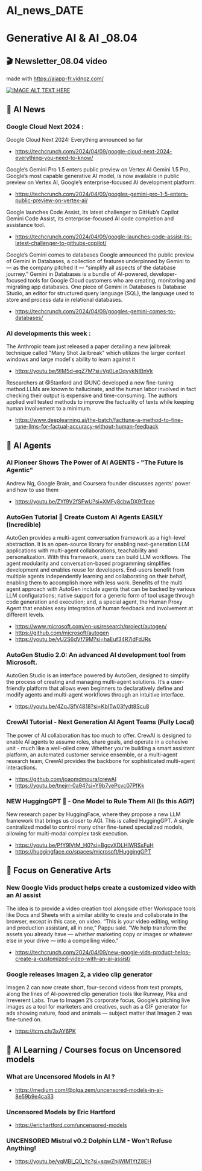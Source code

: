 # AI_news_DATE

# Generative AI & AI _08.04

## 🎬 Newsletter_08.04 video 
made with https://aiapp-fr.vidnoz.com/

[![IMAGE ALT TEXT HERE](https://img.youtube.com/vi/5BPlf4jZnpw/0.jpg)](https://www.youtube.com/watch?v=5BPlf4jZnpw)


## 🚀  AI News 

### Google Cloud Next 2024 : 

Google Cloud Next 2024: Everything announced so far
- https://techcrunch.com/2024/04/09/google-cloud-next-2024-everything-you-need-to-know/

Google’s Gemini Pro 1.5 enters public preview on Vertex AI
Gemini 1.5 Pro, Google’s most capable generative AI model, is now available in public preview on Vertex AI, Google’s enterprise-focused AI development platform. 
- https://techcrunch.com/2024/04/09/googles-gemini-pro-1-5-enters-public-preview-on-vertex-ai/

Google launches Code Assist, its latest challenger to GitHub’s Copilot
Gemini Code Assist, its enterprise-focused AI code completion and assistance tool.
- https://techcrunch.com/2024/04/09/google-launches-code-assist-its-latest-challenger-to-githubs-copilot/

Google’s Gemini comes to databases
Google announced the public preview of Gemini in Databases, a collection of features underpinned by Gemini to — as the company pitched it — “simplify all aspects of the database journey.” Gemini in Databases is a bundle of AI-powered, developer-focused tools for Google Cloud customers who are creating, monitoring and migrating app databases. 
One piece of Gemini in Databases is Database Studio, an editor for structured query language (SQL), the language used to store and process data in relational databases. 
- https://techcrunch.com/2024/04/09/googles-gemini-comes-to-databases/



### AI developments this week :
The Anthropic team just released a paper detailing a new jailbreak technique called "Many Shot Jailbreak" which utilizes the larger context windows and large model's ability to learn against it  
- https://youtu.be/9IM5d-egZ7M?si=Vg0LeOqvykNIBnVk
  
Researchers at @Stanford and @UNC developed a new fine-tuning method.LLMs are known to hallucinate, and the human labor involved in fact checking their output is expensive and time-consuming. The authors applied well tested methods to improve the factuality of texts while keeping human involvement to a minimum.
- https://www.deeplearning.ai/the-batch/facttune-a-method-to-fine-tune-llms-for-factual-accuracy-without-human-feedback

## 🎯  AI Agents 

### AI Pioneer Shows The Power of AI AGENTS - "The Future Is Agentic"
Andrew Ng, Google Brain, and Coursera founder discusses agents' power and how to use them 
- https://youtu.be/ZYf9V2fSFwU?si=XMFy8cbwDX9tTeae

### AutoGen Tutorial 🚀 Create Custom AI Agents EASILY (Incredible)
AutoGen provides a multi-agent conversation framework as a high-level abstraction. It is an open-source library for enabling next-generation LLM applications with multi-agent collaborations, teachability and personalization. With this framework, users can build LLM workflows. The agent modularity and conversation-based programming simplifies development and enables reuse for developers. End-users benefit from multiple agents independently learning and collaborating on their behalf, enabling them to accomplish more with less work. Benefits of the multi agent approach with AutoGen include agents that can be backed by various LLM configurations; native support for a generic form of tool usage through code generation and execution; and, a special agent, the Human Proxy Agent that enables easy integration of human feedback and involvement at different levels.
- https://www.microsoft.com/en-us/research/project/autogen/
- https://github.com/microsoft/autogen
- https://youtu.be/vU2S6dVf79M?si=haEuf34R7idFdJRs

### AutoGen Studio 2.0: An advanced AI development tool from Microsoft.
AutoGen Studio is an interface powered by AutoGen, designed to simplify the process of creating and managing multi-agent solutions. It’s a user-friendly platform that allows even beginners to declaratively define and modify agents and multi-agent workflows through an intuitive interface.
- https://youtu.be/4ZqJSfV4818?si=KbITw03fydt8Scu8

### CrewAI Tutorial - Next Generation AI Agent Teams (Fully Local)
The power of AI collaboration has too much to offer. CrewAI is designed to enable AI agents to assume roles, share goals, and operate in a cohesive unit - much like a well-oiled crew. Whether you're building a smart assistant platform, an automated customer service ensemble, or a multi-agent research team, CrewAI provides the backbone for sophisticated multi-agent interactions.
- https://github.com/joaomdmoura/crewAI
- https://youtu.be/tnejrr-0a94?si=Y9b7vePcvc07PfKk

### NEW HuggingGPT 🤗 - One Model to Rule Them All (Is this AGI?)
New research paper by HuggingFace, where they propose a new LLM framework that brings us closer to AGI. This is called HuggingGPT. A single centralized model to control many other fine-tuned specialized models, allowing for multi-modal complex task execution.
- https://youtu.be/PfY9lVtM_H0?si=BgcvXDLHlWRSsFuH
- https://huggingface.co/spaces/microsoft/HuggingGPT
  

## 🎯 Focus on Generative Arts 

### New Google Vids product helps create a customized video with an AI assist
The idea is to provide a video creation tool alongside other Workspace tools like Docs and Sheets with a similar ability to create and collaborate in the browser, except in this case, on video. “This is your video editing, writing and production assistant, all in one,” Pappu said. “We help transform the assets you already have — whether marketing copy or images or whatever else in your drive — into a compelling video.”
- https://techcrunch.com/2024/04/09/new-google-vids-product-helps-create-a-customized-video-with-an-ai-assist/

### Google releases Imagen 2, a video clip generator
Imagen 2 can now create short, four-second videos from text prompts, along the lines of AI-powered clip generation tools like Runway, Pika and Irreverent Labs. True to Imagen 2’s corporate focus, Google’s pitching live images as a tool for marketers and creatives, such as a GIF generator for ads showing nature, food and animals — subject matter that Imagen 2 was fine-tuned on.
- https://tcrn.ch/3xAY6PK

## 📖 AI Learning / Courses focus on Uncensored models 

### What are Uncensored Models in AI ? 
- https://medium.com/@olga.zem/uncensored-models-in-ai-8e59b9e4ca33

### Uncensored Models by Eric Hartford
- https://erichartford.com/uncensored-models

### UNCENSORED Mistral v0.2 Dolphin LLM - Won't Refuse Anything!
- https://youtu.be/yqMBI_Q0_Yc?si=sqwZhjWIM1YtZ8EH

